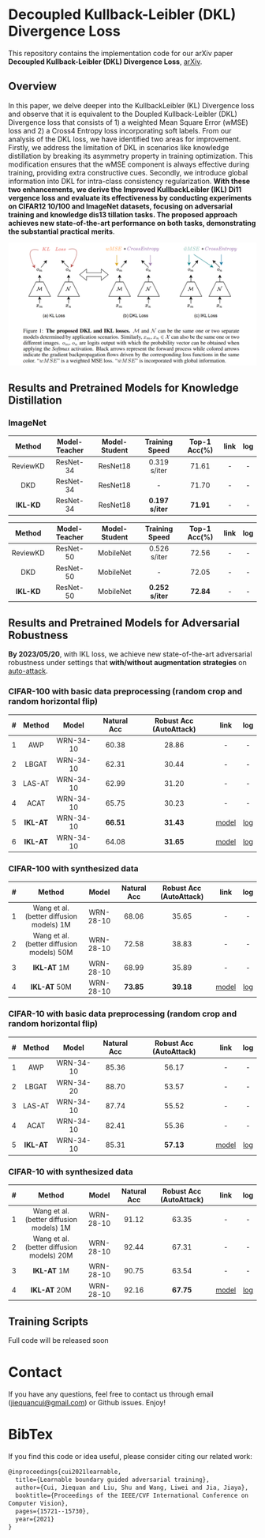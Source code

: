 # Decoupled Kullback-Leibler (DKL) Divergence Loss
This repository contains the implementation code for our arXiv paper **Decoupled Kullback-Leibler (DKL) Divergence Loss**, [arXiv](https://arxiv.org/pdf/2305.13948v1.pdf).

## Overview
In this paper, we delve deeper into the KullbackLeibler (KL) Divergence loss and observe that it is equivalent to the Doupled Kullback-Leibler (DKL) Divergence loss that consists of 1) a weighted Mean Square Error (wMSE) loss and 2) a Cross4 Entropy loss incorporating soft labels. From our analysis of the DKL loss, we have identified two areas for improvement. Firstly, we address the limitation of DKL in scenarios like knowledge distillation by breaking its asymmetry property in training optimization. This modification ensures that the wMSE component is always effective during training, providing extra constructive cues. Secondly, we introduce global information into DKL for intra-class consistency regularization. **With these two enhancements, we derive the Improved KullbackLeibler (IKL) Di11 vergence loss and evaluate its effectiveness by conducting experiments on CIFAR12 10/100 and ImageNet datasets, focusing on adversarial training and knowledge dis13 tillation tasks. The proposed approach achieves new state-of-the-art performance on both tasks, demonstrating the substantial practical merits**.

![image](https://github.com/jiequancui/DKL/blob/main/figures/dkl.PNG)



## Results and Pretrained Models for Knowledge Distillation
### ImageNet

 | Method | Model-Teacher | Model-Student | Training Speed | Top-1 Acc(%) | link | log | 
 | :---: | :---: | :---: | :---: | :---: | :---: | :---: |
 | ReviewKD      | ResNet-34 | ResNet18 | 0.319 s/iter | 71.61 | - | - | 
 | DKD           | ResNet-34 | ResNet18 | -            | 71.70 | - | - |
 | **IKL-KD**    | ResNet-34 | ResNet18 | **0.197 s/iter** | **71.91** | - | - |
 
 | Method | Model-Teacher | Model-Student | Training Speed | Top-1 Acc(%) | link | log | 
 | :---: | :---: | :---: | :---: | :---: | :---: | :---: |
 | ReviewKD    | ResNet-50 | MobileNet | 0.526 s/iter | 72.56 | - | - | 
 | DKD         | ResNet-50 | MobileNet | -            | 72.05 | - | - |
 | **IKL-KD**  | ResNet-50 | MobileNet | **0.252 s/iter** | **72.84** | - | - |


## Results and Pretrained Models for Adversarial Robustness
**By 2023/05/20**, with IKL loss, we achieve new state-of-the-art adversarial robustness under settings that **with/without augmentation strategies** on [auto-attack](https://robustbench.github.io/).


### CIFAR-100 with basic data preprocessing (random crop and random horizontal flip)
| # | Method | Model | Natural Acc | Robust Acc (AutoAttack) | link | log | 
| :---: | :---: | :---: | :---: | :---: | :---: | :---: | 
| 1 | AWP                                              | WRN-34-10 | 60.38 | 28.86 | - | - |
| 2 | LBGAT                                            | WRN-34-10 | 62.31 | 30.44 | - | - |
| 3 | LAS-AT                                           | WRN-34-10 | 62.99 | 31.20 | - | - |
| 4 | ACAT                                             | WRN-34-10 | 65.75 | 30.23 | - | - |
| 5 | **IKL-AT**                                       | WRN-34-10 | **66.51** | **31.43** | [model](https://drive.google.com/file/d/1NaWPX5w32xTiny91kJ6SJxSejCzsD1dy/view?usp=sharing) | [log](https://drive.google.com/file/d/1GzRey51JGmYNZTV79M_qHCL03tIf6X1P/view?usp=sharing) |
| 6 | **IKL-AT**                                       | WRN-34-10 | 64.08 | **31.65** | [model](https://drive.google.com/file/d/1pEcMipxf9z_-o6iH56jzt9oPL4x0R5fC/view?usp=sharing) | [log](https://drive.google.com/file/d/1nJqHcTxiSE0AeRCqL0KoBwZ1qWnX3pOr/view?usp=sharing) |


### CIFAR-100 with synthesized data
| # | Method | Model | Natural Acc | Robust Acc (AutoAttack) | link | log | 
| :---: | :---: | :---: | :---: | :---: | :---: | :---: | 
| 1 | Wang et al. (better diffusion models) 1M         | WRN-28-10 | 68.06 | 35.65 | - | - |
| 2 | Wang et al. (better diffusion models) 50M        | WRN-28-10 | 72.58 | 38.83 | - | - |
| 3 | **IKL-AT** 1M                                    | WRN-28-10 | 68.99 | 35.89 | - | - |
| 4 | **IKL-AT** 50M                                   | WRN-28-10 | **73.85** | **39.18** | [model](https://drive.google.com/file/d/1Leec2X9kGBnBSuTiYytdb4_wR50ibTE8/view?usp=sharing) | [log](https://drive.google.com/file/d/1BcfEOhqGigxkI4GUmWvE27614mXEZVZP/view?usp=sharing) |


### CIFAR-10 with basic data preprocessing (random crop and random horizontal flip)
| # | Method | Model | Natural Acc | Robust Acc (AutoAttack) | link | log | 
| :---: | :---: | :---: | :---: | :---: | :---: | :---: | 
| 1 | AWP                                              | WRN-34-10 | 85.36 | 56.17 | - | - |
| 2 | LBGAT                                            | WRN-34-20 | 88.70 | 53.57 | - | - |
| 3 | LAS-AT                                           | WRN-34-10 | 87.74 | 55.52 | - | - |
| 4 | ACAT                                             | WRN-34-10 | 82.41 | 55.36 | - | - |
| 5 | **IKL-AT**                                       | WRN-34-10 | 85.31 | **57.13** | [model](https://drive.google.com/file/d/1SFdNdKE6ezI6OsINWX-h74dGo2-9u3Ac/view?usp=sharing) | [log](https://drive.google.com/file/d/1Uz6EjNRthCHpJvIbrGHGcMqluHDe70Ix/view?usp=sharing) |



### CIFAR-10 with synthesized data
| # | Method | Model | Natural Acc | Robust Acc (AutoAttack) | link | log | 
| :---: | :---: | :---: | :---: | :---: | :---: | :---: | 
| 1 | Wang et al. (better diffusion models) 1M         | WRN-28-10 | 91.12 | 63.35 | - | - |
| 2 | Wang et al. (better diffusion models) 20M        | WRN-28-10 | 92.44 | 67.31 | - | - |
| 3 | **IKL-AT** 1M                                    | WRN-28-10 | 90.75 | 63.54 | - | - |
| 4 | **IKL-AT** 20M                                   | WRN-28-10 | 92.16 | **67.75** | [model](https://drive.google.com/file/d/1gEodZ4ushbRPaaVfS_vjJyldH3wJg4zV/view?usp=sharing) | [log](https://drive.google.com/file/d/1tVSeSeum-q2v2CnIBIwwH2xjI5bA2WYd/view?usp=sharing) |

## Training Scripts
Full code will be released soon

# Contact
If you have any questions, feel free to contact us through email (jiequancui@gmail.com) or Github issues. Enjoy!

# BibTex
If you find this code or idea useful, please consider citing our related work:
```
@inproceedings{cui2021learnable,
  title={Learnable boundary guided adversarial training},
  author={Cui, Jiequan and Liu, Shu and Wang, Liwei and Jia, Jiaya},
  booktitle={Proceedings of the IEEE/CVF International Conference on Computer Vision},
  pages={15721--15730},
  year={2021}
}


```

